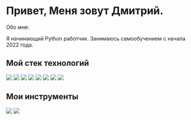 # Привет, Меня зовут Дмитрий.

 Обо мне: 

 Я начинающий Python работчик. Занимаюсь самообучением с начала 2022 года.

## Мой стек технологий

<img src="https://img.shields.io/badge/Python-black?style=for-the-badge&logo=Python&logoColor=blue"/> <img src="https://img.shields.io/badge/OOP-black?style=for-the-badge&logo=Python&logoColor=blue"/> <img src="https://img.shields.io/badge/SQL-black?style=for-the-badge&logo=&logoColor=ЦВЕТ ЛОГОТИПА"/> <img src="https://img.shields.io/badge/JSON-black?style=for-the-badge&logo=&logoColor=ЦВЕТ ЛОГОТИПА"/>
<img src="https://img.shields.io/badge/CSV-black?style=for-the-badge&logo=&logoColor=ЦВЕТ ЛОГОТИПА"/> <img src="https://img.shields.io/badge/Aiogram-black?style=for-the-badge&logo=&logoColor=ЦВЕТ ЛОГОТИПА"/> 
<img src="https://img.shields.io/badge/GIT-black?style=for-the-badge&logo=GIT&logoColor="/> <img src="https://img.shields.io/badge/GIThub-black?style=for-the-badge&logo=github&logoColor="/>

## Мои инструменты
<img src="https://img.shields.io/badge/PyCharm-black?style=for-the-badge&logo=PyCharm&logoColor=green"/> <img src="https://img.shields.io/badge/vscode-black?style=for-the-badge&logo=Visual Studio Code&logoColor=blue"/>
